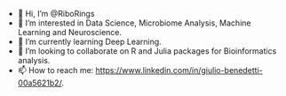 - 👋 Hi, I’m @RiboRings
- 👀 I’m interested in Data Science, Microbiome Analysis, Machine Learning and Neuroscience.
- 🌱 I’m currently learning Deep Learning.
- 💞️ I’m looking to collaborate on R and Julia packages for Bioinformatics analysis.
- 📫 How to reach me: https://www.linkedin.com/in/giulio-benedetti-00a5621b2/.

<!---
RiboRings/RiboRings is a ✨ special ✨ repository because its `README.md` (this file) appears on your GitHub profile.
You can click the Preview link to take a look at your changes.
--->
